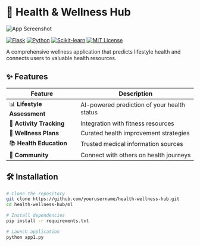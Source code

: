 # 🌿 Health & Wellness Hub

![App Screenshot](https://i.imgur.com/JQ8K3hN.png)

[![Flask](https://img.shields.io/badge/Flask-2.0.1-000000?style=flat&logo=flask)](https://flask.palletsprojects.com/)
[![Python](https://img.shields.io/badge/Python-3.8+-blue?style=flat&logo=python)](https://www.python.org/)
[![Scikit-learn](https://img.shields.io/badge/Scikit--learn-1.0-orange?style=flat&logo=scikit-learn)](https://scikit-learn.org/)
[![MIT License](https://img.shields.io/badge/License-MIT-green.svg)](https://opensource.org/licenses/MIT)

A comprehensive wellness application that predicts lifestyle health and connects users to valuable health resources.

## ✨ Features

| Feature | Description |
|---------|-------------|
| 📊 **Lifestyle Assessment** | AI-powered prediction of your health status |
| 🏃 **Activity Tracking** | Integration with fitness resources |
| 🧠 **Wellness Plans** | Curated health improvement strategies |
| 📚 **Health Education** | Trusted medical information sources |
| 👥 **Community** | Connect with others on health journeys |

## 🛠️ Installation

```bash
# Clone the repository
git clone https://github.com/yourusername/health-wellness-hub.git
cd health-wellness-hub/ml

# Install dependencies
pip install -r requirements.txt

# Launch application
python app1.py
